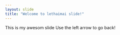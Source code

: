 ```yaml
---
layout: slide
title: "Welcome to lethaimai slide!"
---
```

This is my awesom slide
Use the left arrow to go back!